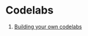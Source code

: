# Codelabs

1. [Building your own codelabs](https://patechoc.github.io/codelabs/build-your-own-codelabs)

